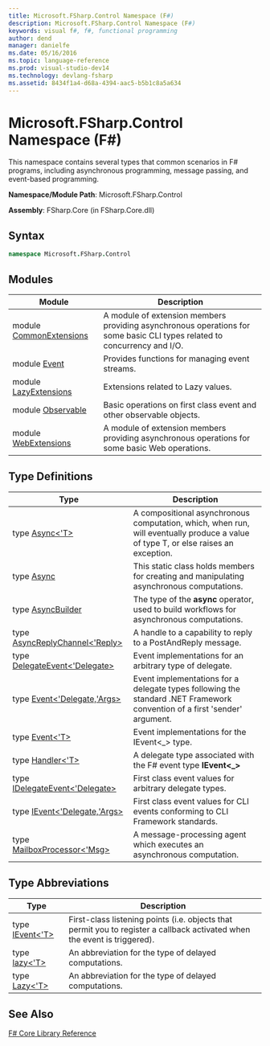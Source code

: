 ```yaml
---
title: Microsoft.FSharp.Control Namespace (F#)
description: Microsoft.FSharp.Control Namespace (F#)
keywords: visual f#, f#, functional programming
author: dend
manager: danielfe
ms.date: 05/16/2016
ms.topic: language-reference
ms.prod: visual-studio-dev14
ms.technology: devlang-fsharp
ms.assetid: 8434f1a4-d68a-4394-aac5-b5b1c8a5a634
---
```


# Microsoft.FSharp.Control Namespace (F#)

This namespace contains several types that common scenarios in F# programs, including asynchronous programming, message passing, and event-based programming.

**Namespace/Module Path**: Microsoft.FSharp.Control

**Assembly**: FSharp.Core (in FSharp.Core.dll)


## Syntax

```fsharp
namespace Microsoft.FSharp.Control
```

## Modules


|Module|Description|
|------|-----------|
|module [CommonExtensions](https://msdn.microsoft.com/library/2edb67cb-6814-4a30-849f-b6dbdd042396)|A module of extension members providing asynchronous operations for some basic CLI types related to concurrency and I/O.|
|module [Event](https://msdn.microsoft.com/library/8b883baa-a460-4840-9baa-de8260351bc7)|Provides functions for managing event streams.|
|module [LazyExtensions](https://msdn.microsoft.com/library/86671f40-84a0-402a-867d-ae596218d948)|Extensions related to Lazy values.|
|module [Observable](https://msdn.microsoft.com/library/16b8610b-b30a-4df7-aa99-d9d352276227)|Basic operations on first class event and other observable objects.|
|module [WebExtensions](https://msdn.microsoft.com/library/95ef17bc-ee3f-44ba-8a11-c90fcf4cf003)|A module of extension members providing asynchronous operations for some basic Web operations.|

## Type Definitions

|Type|Description|
|----|-----------|
|type [Async&lt;'T&gt;](https://msdn.microsoft.com/library/e0b28ea2-dea5-4021-b2b9-d7d4761babde)|A compositional asynchronous computation, which, when run, will eventually produce a value of type T, or else raises an exception.|
|type [Async](https://msdn.microsoft.com/library/03eb4d12-a01a-4565-a077-5e83f17cf6f7)|This static class holds members for creating and manipulating asynchronous computations.|
|type [AsyncBuilder](https://msdn.microsoft.com/library/7f593fcf-bc6e-42fc-bd26-fb9e18951016)|The type of the **async** operator, used to build workflows for asynchronous computations.|
|type [AsyncReplyChannel&lt;'Reply&gt;](https://msdn.microsoft.com/library/e32fd8ec-37dd-4e63-94a5-67709962d1d0)|A handle to a capability to reply to a PostAndReply message.|
|type [DelegateEvent&lt;'Delegate&gt;](https://msdn.microsoft.com/library/d5c57485-4db6-4fd0-b93e-d96a99dc1051)|Event implementations for an arbitrary type of delegate.|
|type [Event&lt;'Delegate,'Args&gt;](https://msdn.microsoft.com/library/114c0f1a-1c34-46d4-a93a-b629e6ddd13c)|Event implementations for a delegate types following the standard .NET Framework convention of a first 'sender' argument.|
|type [Event&lt;'T&gt;](https://msdn.microsoft.com/library/f3b47c8a-4ee5-4ce8-9a72-ad305a17c4b9)|Event implementations for the IEvent&lt;_&gt; type.|
|type [Handler&lt;'T&gt;](https://msdn.microsoft.com/library/53830512-6518-40da-a2e6-27c7957edccd)|A delegate type associated with the F# event type **IEvent&lt;_&gt;**|
|type [IDelegateEvent&lt;'Delegate&gt;](https://msdn.microsoft.com/library/3d849465-6b8e-4fc5-b36c-2941d734268a)|First class event values for arbitrary delegate types.|
|type [IEvent&lt;'Delegate,'Args&gt;](https://msdn.microsoft.com/library/8dbca0df-f8a1-40bd-8d50-aa26f6a8b862)|First class event values for CLI events conforming to CLI Framework standards.|
|type [MailboxProcessor&lt;'Msg&gt;](https://msdn.microsoft.com/library/2052c977-f787-4a0b-b25f-9444e26b5fdf)|A message-processing agent which executes an asynchronous computation.|

## Type Abbreviations

|Type|Description|
|----|-----------|
|type [IEvent&lt;'T&gt;](https://msdn.microsoft.com/library/7976554f-9aa8-451f-a69d-d4670c064432)|First-class listening points (i.e. objects that permit you to register a callback activated when the event is triggered).|
|type [lazy&lt;'T&gt;](https://msdn.microsoft.com/library/8034b272-272d-43fb-b6e1-b4788fc0c32c)|An abbreviation for the type of delayed computations.|
|type [Lazy&lt;'T&gt;](https://msdn.microsoft.com/library/b29d0af5-6efb-4a55-a278-2662a4ecc489)|An abbreviation for the type of delayed computations.|

## See Also
[F&#35; Core Library Reference](FSharp-Core-Library-Reference.md)
